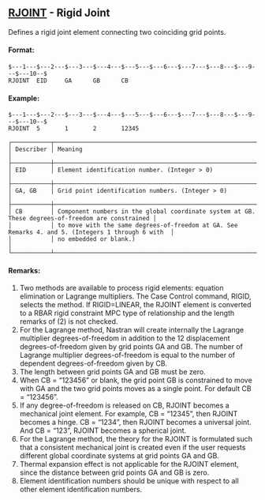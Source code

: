 ## [RJOINT](https://help.hexagonmi.com/bundle/MSC_Nastran_2022.4/page/Nastran_Combined_Book/qrg/bulkqrs/TOC.RJOINT.xhtml) - Rigid Joint

Defines a rigid joint element connecting two coinciding grid points.

#### Format:

```nastran
$---1---$---2---$---3---$---4---$---5---$---6---$---7---$---8---$---9---$---10--$
RJOINT  EID     GA      GB      CB                                              
```

#### Example:

```nastran
$---1---$---2---$---3---$---4---$---5---$---6---$---7---$---8---$---9---$---10--$
RJOINT  5       1       2       12345                                           
```

```text
┌───────────┬───────────────────────────────────────────────────────────────────────────────────────────────────┐
│ Describer │ Meaning                                                                                           │
├───────────┼───────────────────────────────────────────────────────────────────────────────────────────────────┤
│ EID       │ Element identification number. (Integer > 0)                                                      │
├───────────┼───────────────────────────────────────────────────────────────────────────────────────────────────┤
│ GA, GB    │ Grid point identification numbers. (Integer > 0)                                                  │
├───────────┼───────────────────────────────────────────────────────────────────────────────────────────────────┤
│ CB        │ Component numbers in the global coordinate system at GB. These degrees-of-freedom are constrained │
│           │ to move with the same degrees-of-freedom at GA. See Remarks 4. and 5. (Integers 1 through 6 with  │
│           │ no embedded or blank.)                                                                            │
└───────────┴───────────────────────────────────────────────────────────────────────────────────────────────────┘
```

#### Remarks:

1. Two methods are available to process rigid elements: equation elimination or Lagrange multipliers. The Case Control command, RIGID, selects the method. If RIGID=LINEAR, the RJOINT element is converted to a RBAR rigid constraint MPC type of relationship and the length remarks of (2) is not checked.
2. For the Lagrange method, Nastran will create internally the Lagrange multiplier degrees-of-freedom in addition to the 12 displacement degrees-of-freedom given by grid points GA and GB. The number of Lagrange multiplier degrees-of-freedom is equal to the number of dependent degrees-of-freedom given by CB.
3. The length between grid points GA and GB must be zero.
4. When CB = “123456” or blank, the grid point GB is constrained to move with GA and the two grid points moves as a single point. For default CB = “123456”.
5. If any degree-of-freedom is released on CB, RJOINT becomes a mechanical joint element. For example, CB = “12345”, then RJOINT becomes a hinge. CB = “1234”, then RJOINT becomes a universal joint. And CB = “123”, RJOINT becomes a spherical joint.
6. For the Lagrange method, the theory for the RJOINT is formulated such that a consistent mechanical joint is created even if the user requests different global coordinate systems at grid points GA and GB.
7. Thermal expansion effect is not applicable for the RJOINT element, since the distance between grid points GA and GB is zero.
8. Element identification numbers should be unique with respect to all other element identification numbers.
